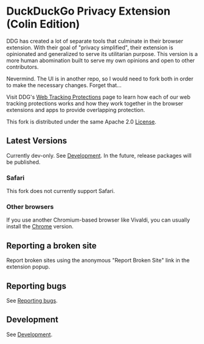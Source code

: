 # DuckDuckGo Privacy Extension (Colin Edition)

DDG has created a lot of separate tools that culminate in their browser extension. With their goal of "privacy simplified", their extension is opinionated and generalized to serve its utilitarian purpose. This version is a more human abomination built to serve my own opinions and open to other contributors.

Nevermind. The UI is in another repo, so I would need to fork both in order to make the necessary changes. Forget that...

Visit DDG's [Web Tracking Protections](https://help.duckduckgo.com/duckduckgo-help-pages/privacy/web-tracking-protections/) page to learn how each of our web tracking protections works and how they work together in the browser extensions and apps to provide overlapping protection.

This fork is distributed under the same Apache 2.0 [License](LICENSE.md).

## Latest Versions

Currently dev-only. See [Development](CONTRIBUTING.md#development). In the future, release packages will be published.

### Safari

This fork does not currently support Safari.

### Other browsers

If you use another Chromium-based browser like Vivaldi, you can usually install the [Chrome](https://chrome.google.com/webstore/detail/duckduckgo-privacy-essent/bkdgflcldnnnapblkhphbgpggdiikppg) version.

## Reporting a broken site

Report broken sites using the anonymous "Report Broken Site" link in the extension popup.

## Reporting bugs

See [Reporting bugs](CONTRIBUTING.md#reporting-bugs).

## Development

See [Development](CONTRIBUTING.md#development).
